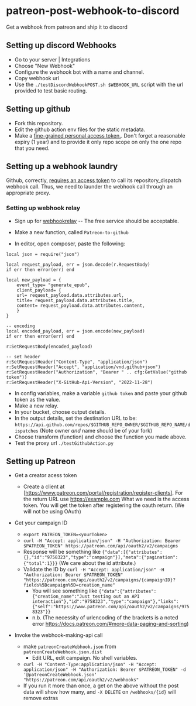 # patreon-post-webhook-to-discord
Get a webhook from patreon and ship it to discord


## Setting up discord Webhooks

* Go to your server | Integrations
* Choose "New Webhook"
* Configure the webhook bot with a name and channel.
* Copy webhook url
* Use the `./testDiscordWebhookPOST.sh $WEBHOOK_URL` script with the url provided to test basic routing.

## Setting up github

* Fork this repository.
* Edit the github action env files for the static metadata.
* Make a [fine-grained personal access token.](https://docs.github.com/en/authentication/keeping-your-account-and-data-secure/creating-a-personal-access-token#creating-a-fine-grained-personal-access-token). Don't forget a reasonable expiry (1 year) and to provide it only repo scope on only the one repo that you need.

## Setting up a webhook laundry

Github, correctly, [requires an access token](https://docs.github.com/en/rest/repos/repos?apiVersion=2022-11-28#create-a-repository-dispatch-event) to call its repository_dispatch webhook call. Thus, we need to launder the webhook call through an appropriate proxy. 


### Setting up webhook relay



* Sign up for [webhookrelay](https://my.webhookrelay.com/) -- The free service should be acceptable.

* Make a new function, called `Patreon-to-github`
* In editor, open composer, paste the following:

```{.lua}
local json = require("json")

local request_payload, err = json.decode(r.RequestBody)
if err then error(err) end

local new_payload = {
    event_type= "generate_epub",
    client_payload= {
    url= request_payload.data.attributes.url, 
    title= request_payload.data.attributes.title,
    content= request_payload.data.attributes.content,
    }
}

-- encoding
local encoded_payload, err = json.encode(new_payload)
if err then error(err) end

r:SetRequestBody(encoded_payload)

-- set header
r:SetRequestHeader("Content-Type", "application/json")
r:SetRequestHeader("Accept", "application/vnd.github+json")
r:SetRequestHeader("Authorization", "Bearer " .. cfg:GetValue("github token"))
r:SetRequestHeader("X-GitHub-Api-Version", "2022-11-28")

```
* In config variables, make a variable `github token` and paste your github token as the value.
* Make a new relay.
* In your bucket, choose output details.
* In the output details, set the destination URL to be: `https://api.github.com/repos/$GITHUB_REPO_OWNER/$GITHUB_REPO_NAME/dispatches`  (Note owner *and* name should be of your fork)
* Choose transform (function) and choose the function you made above.
* Test the proxy url `./testGithubAction.py`


## Setting up Patreon
* Get a creator acess token
  * Create a client at [https://www.patreon.com/portal/registration/register-clients]. For the return URL use https://example.com What we need is the access token. You will get the token after registering the oauth return. (We will not be using OAuth)
* Get your campaign ID
  * `export PATREON_TOKEN=<yourToken>`
  * `curl -H "Accept: application/json" -H "Authorization: Bearer $PATREON_TOKEN" https://patreon.com/api/oauth2/v2/campaigns`
  * Response will be something like `{"data":[{"attributes":{},"id":"9758323","type":"campaign"}],"meta":{"pagination":{"total":1}}}` (We care about the id attribute.)  
  * Validate the ID by `curl -H "Accept: application/json" -H "Authorization: Bearer $PATREON_TOKEN" "https://patreon.com/api/oauth2/v2/campaigns/{campaignID}?fields%5Bcampaign%5D=creation_name"`
    * You will see something like `{"data":{"attributes":{"creation_name":"Just testing out an API interaction"},"id":"9758323","type":"campaign"},"links":{"self":"https://www.patreon.com/api/oauth2/v2/campaigns/9758323"}}`
    * n.b. (The necessity of urlencoding of the brackets is a noted error https://docs.patreon.com/#more-data-paging-and-sorting)

* Invoke the webhook-making-api call
  * make `patreonCreateWebhook.json` from `patreonCreateWebhook.json.dist`
    * Edit URL, edit campaign. No shell variables.
  * `curl -H "Content-Type:application/json" -H "Accept: application/json" -H "Authorization: Bearer $PATREON_TOKEN" -d '@patreonCreateWebhook.json' "https://patreon.com/api/oauth2/v2/webhooks"`
  * If you run it more than once, a get on the above without the post data will show how many, and `-X DELETE` on `/webhooks/{id}` will remove extras

